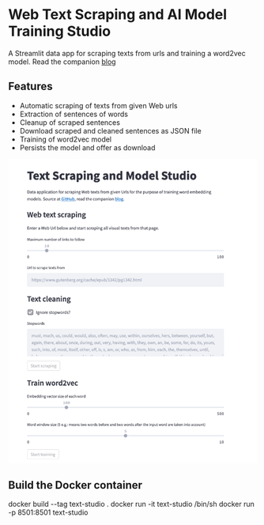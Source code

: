 # Web Text Scraping and AI Model Training Studio

A Streamlit data app for scraping texts from urls and training a word2vec model.
Read the companion [blog](https://www.smartlab.at/?p=9128)

## Features 

- Automatic scraping of texts from given Web urls
- Extraction of sentences of words
- Cleanup of scraped sentences
- Download scraped and cleaned sentences as JSON file
- Training of word2vec model
- Persists the model and offer as download

![Screenshot](./text-studio.png)

## Build the Docker container

docker build --tag text-studio .
docker run -it text-studio /bin/sh
docker run -p 8501:8501 text-studio
